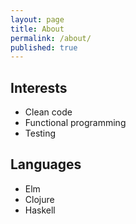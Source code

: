 ```yaml
---
layout: page
title: About
permalink: /about/
published: true
---
```

## Interests
- Clean code
- Functional programming 
- Testing

## Languages
 - Elm
 - Clojure
 - Haskell


